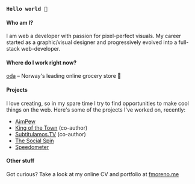 ### `Hello world 👋`

#### Who am I?
I am web a developer with passion for pixel-perfect visuals. My career started as a graphic/visual designer and progressively evolved into a full-stack web-developer.

#### Where do I work right now?
[oda](https://oda.com) – Norway's leading online grocery store 🚀

#### Projects
I love creating, so in my spare time I try to find opportunities to make cool things on the web. Here's some of the projects I've worked on, recently:

- [AimPew](https://aimpew.com)
- [King of the Town](https://kingofthetown.com) (co-author) 
- [Subtitulamos.TV](https://subtitulamos.tv) (co-author) 
- [The Social Spin](https://thesocialspin.fmoreno.me)
- [Speedometer](https://speedometer.fmoreno.me/) 

#### Other stuff
Got curious? Take a look at my online CV and portfolio at [fmoreno.me](https://fmoreno.me)

